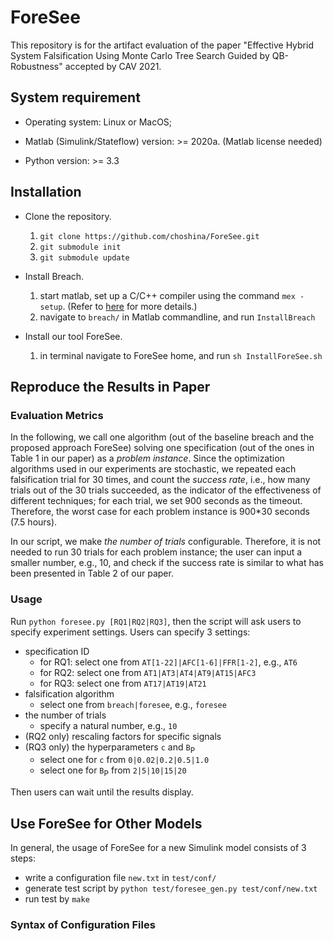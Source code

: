 # ForeSee

This repository is for the artifact evaluation of the paper "Effective Hybrid System Falsification Using Monte Carlo Tree Search Guided by QB-Robustness" accepted by CAV 2021.

## System requirement

- Operating system: Linux or MacOS;

- Matlab (Simulink/Stateflow) version: >= 2020a. (Matlab license needed)

- Python version: >= 3.3

## Installation

- Clone the repository.
  1. `git clone https://github.com/choshina/ForeSee.git`
  2. `git submodule init`
  3. `git submodule update`

- Install Breach.
  1. start matlab, set up a C/C++ compiler using the command `mex -setup`. (Refer to [here](https://www.mathworks.com/help/matlab/matlabexternal/changing-default-compiler.html) for more details.)
  2. navigate to `breach/` in Matlab commandline, and run `InstallBreach`

- Install our tool ForeSee.
  1. in terminal navigate to ForeSee home, and run `sh InstallForeSee.sh`

## Reproduce the Results in Paper
### Evaluation Metrics
In the following, we call one algorithm (out of the baseline breach and the proposed approach ForeSee) solving one specification (out of the ones in Table 1 in our paper) as a *problem instance*. Since the optimization algorithms used in our experiments are stochastic, we repeated each falsification trial for 30 times, and count the *success rate*, i.e., how many trials out of the 30 trials succeeded, as the indicator of the effectiveness of different techniques; for each trial, we set 900 seconds as the timeout. Therefore, the worst case for each problem instance is 900*30 seconds (7.5 hours). 

In our script, we make *the number of trials* configurable. Therefore, it is not needed to run 30 trials for each problem instance; the user can input a smaller number, e.g., 10, and check if the success rate is similar to what has been presented in Table 2 of our paper.

### Usage
Run `python foresee.py [RQ1|RQ2|RQ3]`, then the script will ask users to specify experiment settings.
Users can specify 3 settings:
- specification ID
  - for RQ1: select one from `AT[1-22]|AFC[1-6]|FFR[1-2]`, e.g., `AT6`
  - for RQ2: select one from `AT1|AT3|AT4|AT9|AT15|AFC3`
  - for RQ3: select one from `AT17|AT19|AT21`
- falsification algorithm
  - select one from `breach|foresee`, e.g., `foresee`
- the number of trials
  - specify a natural number, e.g., `10` 
- (RQ2 only) rescaling factors for specific signals
- (RQ3 only) the hyperparameters `c` and `B`<sub>P</sub>
  - select one for `c` from `0|0.02|0.2|0.5|1.0`
  - select one for `B`<sub>P</sub> from `2|5|10|15|20`

Then users can wait until the results display.

## Use ForeSee for Other Models
In general, the usage of ForeSee for a new Simulink model consists of 3 steps:
- write a configuration file `new.txt` in `test/conf/`
- generate test script by `python test/foresee_gen.py test/conf/new.txt`
- run test by `make`

### Syntax of Configuration Files
